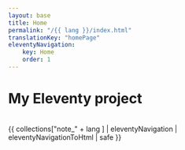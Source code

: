 ```yaml
---
layout: base
title: Home
permalink: "/{{ lang }}/index.html"
translationKey: "homePage"
eleventyNavigation:
    key: Home
    order: 1
---
```

# My Eleventy project
<br>
{{ collections["note_" + lang ] | eleventyNavigation | eleventyNavigationToHtml | safe }}
